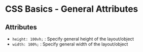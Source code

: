 # CSS Basics - General Attributes

## Attributes
+ `height: 100vh;` : Specify general height of the layout/object
+ `width: 100%;` : Specify general width of the layout/object

